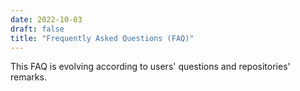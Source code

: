 ```yaml
---
date: 2022-10-03
draft: false
title: "Frequently Asked Questions (FAQ)"
---
```


This FAQ is evolving according to users' questions and repositories' remarks.